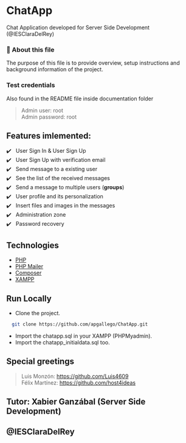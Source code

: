 # ChatApp
Chat Application developed for Server Side Development (@IESClaraDelRey)

### 🎯 About this file

The purpose of this file is to provide overview, setup instructions and background information of the project.

### Test credentials
Also found in the README file inside documentation folder

> Admin user: root<br/>
> Admin password: root<br/>

## Features imlemented:

:heavy_check_mark: &nbsp;&nbsp;User Sign In & User Sign Up<br />
:heavy_check_mark: &nbsp;&nbsp;User Sign Up with verification email<br />
:heavy_check_mark: &nbsp;&nbsp;Send message to a existing user<br />
:heavy_check_mark: &nbsp;&nbsp;See the list of the received messages<br />
:heavy_check_mark: &nbsp;&nbsp;Send a message to multiple users (<b>groups</b>)<br />
:heavy_check_mark: &nbsp;&nbsp;User profile and its personalization<br />
:heavy_check_mark: &nbsp;&nbsp;Insert files and images in the messages<br />
:heavy_check_mark: &nbsp;&nbsp;Administration zone<br />
:heavy_check_mark: &nbsp;&nbsp;Password recovery<br />

## Technologies

- [PHP](https://www.php.net/)
- [PHP Mailer](https://github.com/PHPMailer/PHPMailer)
- [Composer](https://getcomposer.org/)
- [XAMPP](https://www.apachefriends.org/es/index.html)

## Run Locally

- Clone the project.

```bash
  git clone https://github.com/apgallego/ChatApp.git
```
- Import the chatapp.sql in your XAMPP (PHPMyadmin).
- Import the chatapp_initialdata.sql too.

## Special greetings
 > Luis Monzón: https://github.com/Luis4609 <br/>
 > Félix Martínez: https://github.com/host4ideas <br/>

## Tutor: Xabier Ganzábal (Server Side Development)
## @IESClaraDelRey
